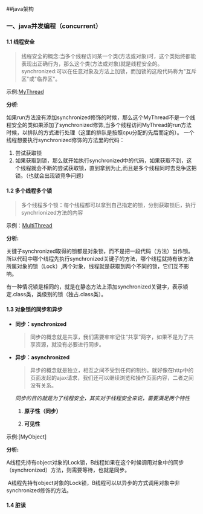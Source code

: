 ##java架构
### 一、java并发编程（concurrent）
#### 1.1 线程安全
> 线程安全的概念:当多个线程访问某一个类(方法或对象)时，这个类始终都能表现出正确行为，那么这个类(方法或对象)就是线程安全的。
> synchronized:可以在任意对象及方法上加锁，而加锁的这段代码称为"互斥区"或"临界区"。

示例:[MyThread](https://github.com/qintongbaba/java-architect/blob/master/java-concurrent/src/main/java/org/wuqinghua/thread/MyThread.java)

**分析**:  

​	   如果run方法没有添加synchronized修饰的时候，那么这个MyThread不是一个线程安全的类
​	   如果添加了synchronized修饰,当多个线程访问MyThread的run方法时候，以排队的方式进行处理（这里的排队是按照cpu分配的先后而定的）。
  一个线程想要执行synchronized修饰的方法里的代码：
1. 尝试获取锁
2. 如果获取到锁，那么就开始执行synchronized中的代码，如果获取不到，这个线程就会不断的尝试获取锁，直到拿到为止,而且是多个线程同时去竞争这把锁。（也就会出现锁竞争问题）

#### 1.2 多个线程多个锁

> 多个线程多个锁：每个线程都可以拿到自己指定的锁，分别获取锁后，执行synchrionized方法的内容

示例：[MultiThread](https://github.com/qintongbaba/java-architect/blob/master/java-concurrent/src/main/java/org/wuqinghua/thread/MultiThread.java)

**分析:**

​	 关键子synchronized取得的锁都是对象锁，而不是把一段代码（方法）当作锁。所以代码中哪个线程先执行synchronized关键子的方法，哪个线程就持有该方法所属对象的锁（Lock）,两个对象，线程就是获取到两个不同的锁，它们互不影响。

​	有一种情况锁是相同的，就是在静态方法上添加synchronized关键字，表示锁定.class类，类级别的锁（独占.class类）。

#### 1.3 对象锁的同步和异步

- **同步：synchronized** 

  > 同步的概念就是共享，我们需要牢牢记住“共享”两字，如果不是为了共享资源，就没有必要进行同步。

- **异步：asynchronized**

  > 异步的概念就是独立，相互之间不受到任何的制约。就好像在http中的页面发起的ajax请求，我们还可以继续浏览和操作页面内容，二者之间没有关系。


  *同步的目的就是为了线程安全，其实对于线程安全来说，需要满足两个特性*

    1. **原子性（同步）**

    2. **可见性**


示例:[MyObject]

**分析:**

​	A线程先持有object对象的Lock锁，B线程如果在这个时候调用对象中的同步（synchronized）方法，则需要等待，也就是同步。

​	A线程先持有object对象的Lock锁，B线程可以以异步的方式调用对象中非 synchronized修饰的方法。

#### 1.4 脏读




